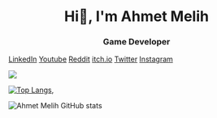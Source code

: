 <h1 align="center">Hi👋, I'm Ahmet Melih</h1>
<h3 align="center">Game Developer</h3>

[LinkedIn](https://www.linkedin.com/in/ahmet-melih-islam-a73167154/)
[Youtube](https://www.youtube.com/@ahmetmelihislam/featured)
[Reddit](https://www.reddit.com/user/TarmaDSho_0)
[itch.io](https://ahmet-melih-islam.itch.io/)
[Twitter](https://twitter.com/AhmetMelihIslam)
[Instagram](https://www.instagram.com/ahmet_melih_islam/)

![](https://visitor-badge.glitch.me/badge?page_id=AhmetMelihIslam.AhmetMelihIslam)

[![Top Langs](https://github-readme-stats.vercel.app/api/top-langs/?username=AhmetMelihIslam&layout=compact)](https://github.com/anuraghazra/github-readme-stats),

![Ahmet Melih GitHub stats](https://github-readme-stats.vercel.app/api?username=AhmetMelihIslam&show_icons=true&theme=dark)

